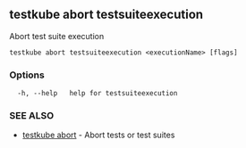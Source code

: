## testkube abort testsuiteexecution

Abort test suite execution

```
testkube abort testsuiteexecution <executionName> [flags]
```

### Options

```
  -h, --help   help for testsuiteexecution
```

### SEE ALSO

* [testkube abort](testkube_abort.md)	 - Abort tests or test suites


